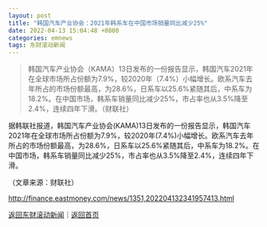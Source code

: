 ```yaml
---
layout: post
title: "韩国汽车产业协会：2021年韩系车在中国市场销量同比减少25%"
date: 2022-04-13 15:04:48 +0800
categories: emnews
tags: 东财滚动新闻
---
```

> 韩国汽车产业协会（KAMA）13日发布的一份报告显示，韩国汽车2021年在全球市场所占份额为7.9%，较2020年（7.4%）小幅增长。欧系汽车去年所占的市场份额最高，为28.6%，日系车以25.6%紧随其后，中系车为18.2%。在中国市场，韩系车销量同比减少25%，市占率也从3.5%降至2.4%，连续四年下滑。（财联社）

<p>据韩联社报道，韩国汽车产业协会(KAMA)13日发布的一份报告显示，韩国汽车2021年在全球市场所占份额为7.9%，较2020年(7.4%)小幅增长。欧系汽车去年所占的市场份额最高，为28.6%，日系车以25.6%紧随其后，中系车为18.2%。在中国市场，韩系车销量同比减少25%，市占率也从3.5%降至2.4%，连续四年下滑。</p><p class="em_media">（文章来源：财联社）</p>

<http://finance.eastmoney.com/news/1351,202204132341957413.html>

[返回东财滚动新闻](//finews.withounder.com/emnews/)｜[返回首页](//finews.withounder.com/)